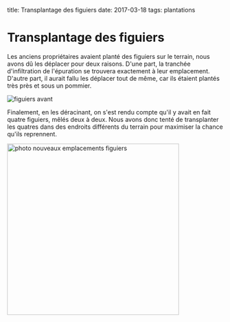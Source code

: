 title: Transplantage des figuiers 
date: 2017-03-18
tags: plantations

# Transplantage des figuiers

Les anciens propriétaires avaient planté des figuiers sur le terrain, nous avons dû les déplacer pour deux raisons. D'une part, la tranchée d'infiltration de l'épuration se trouvera exactement à leur emplacement. D'autre part, il aurait fallu les déplacer tout de même, car ils étaient plantés très près et sous un pommier.

<img src="images/jardin/figuiers_avant.jpg" alt="figuiers avant"/>

Finalement, en les déracinant, on s'est rendu compte qu'il y avait en fait quatre figuiers, mêlés deux à deux. Nous avons donc tenté de transplanter les quatres dans des endroits différents du terrain pour maximiser la chance qu'ils reprennent.

<img src="images/jardin/figuiers.jpg" alt="photo nouveaux emplacements figuiers" style="width:400px"/>

